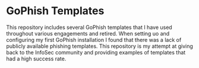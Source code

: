 # GoPhish Templates

This repository includes several GoPhish templates that I have used throughout various engagements and retired. When setting uo and configuring my first GoPhish installation I found that there was a lack of publicly available phishing templates. This repository is my attempt at giving back to the InfoSec community and providing examples of templates that had a high success rate. 
